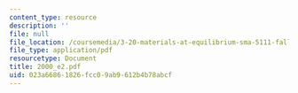 ```yaml
---
content_type: resource
description: ''
file: null
file_location: /coursemedia/3-20-materials-at-equilibrium-sma-5111-fall-2003/023a66861826fcc09ab9612b4b78abcf_2000_e2.pdf
file_type: application/pdf
resourcetype: Document
title: 2000_e2.pdf
uid: 023a6686-1826-fcc0-9ab9-612b4b78abcf
---
```

